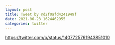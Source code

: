 ```yaml
--- 
layout: post 
title: Tweet by @d2f0afd4241949f 
date: 2021-06-23 1624462955 
categories: twitter 
--- 
```

https://twitter.com/o/status/1407725761943851010